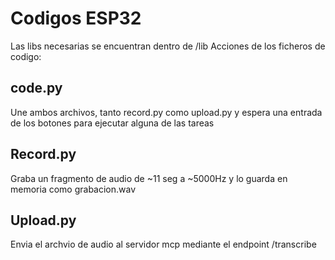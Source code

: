 # Codigos ESP32

Las libs necesarias se encuentran dentro de /lib
Acciones de los ficheros de codigo:

## code.py

Une ambos archivos, tanto record.py como upload.py  y espera una entrada de los botones para ejecutar alguna de las tareas


## Record.py

Graba un fragmento de audio de ~11 seg a ~5000Hz y lo guarda en memoria como grabacion.wav

## Upload.py

Envia el archvio de audio al servidor mcp mediante el endpoint /transcribe
